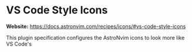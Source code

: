 # VS Code Style Icons

**Website:** <https://docs.astronvim.com/recipes/icons/#vs-code-style-icons>

This plugin specification configures the AstroNvim icons to look more like VS Code's

<!-- vim: set ft=markdown: -->
